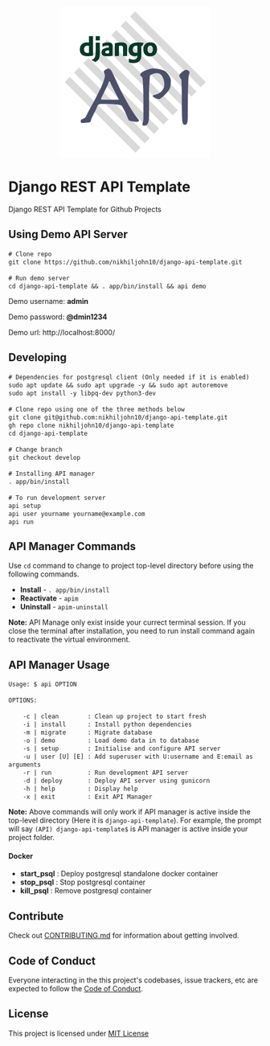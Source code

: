 <p align="center"><img src="assets/images/logo.png" alt="Django API logo"></p>

# Django REST API Template

Django REST API Template for Github Projects

## Using Demo API Server

```
# Clone repo
git clone https://github.com/nikhiljohn10/django-api-template.git

# Run demo server
cd django-api-template && . app/bin/install && api demo

```

Demo username: **admin**

Demo password: **@dmin1234**

Demo url: http://localhost:8000/

## Developing

```
# Dependencies for postgresql client (Only needed if it is enabled)
sudo apt update && sudo apt upgrade -y && sudo apt autoremove
sudo apt install -y libpq-dev python3-dev

# Clone repo using one of the three methods below
git clone git@github.com:nikhiljohn10/django-api-template.git
gh repo clone nikhiljohn10/django-api-template
cd django-api-template

# Change branch
git checkout develop

# Installing API manager
. app/bin/install

# To run development server
api setup
api user yourname yourname@example.com
api run
```

## API Manager Commands
Use `cd` command to change to project top-level directory before using the following commands.

* **Install** - `. app/bin/install`
* **Reactivate** - `apim`
* **Uninstall** - `apim-uninstall`

**Note:** API Manage only exist inside your currect terminal session. If you close the terminal after installation, you need to run install command again to reactivate the virtual environment.

## API Manager Usage

```
Usage: $ api OPTION

OPTIONS:

    -c | clean        : Clean up project to start fresh
    -i | install      : Install python dependencies
    -m | migrate      : Migrate database
    -o | demo         : Load demo data in to database
    -s | setup        : Initialise and configure API server
    -u | user [U] [E] : Add superuser with U:username and E:email as arguments
    -r | run          : Run development API server
    -d | deploy       : Deploy API server using gunicorn
    -h | help         : Display help
    -x | exit         : Exit API Manager

```

**Note:** Above commands will only work if API manager is active inside the top-level directory (Here it is `django-api-template`). For example, the prompt will say `(API) django-api-template$` is API manager is active inside your project folder.

#### Docker
- **start_psql**  : Deploy postgresql standalone docker container
- **stop_psql**   : Stop postgresql container
- **kill_psql**   : Remove postgresql container

## Contribute
Check out [CONTRIBUTING.md](https://github.com/nikhiljohn10/django-api-template/blob/main/CONTRIBUTING.md) for information about getting involved.

## Code of Conduct
Everyone interacting in the this project's codebases, issue trackers, etc are
expected to follow the [Code of Conduct](https://github.com/nikhiljohn10/django-api-template/blob/main/CODE_OF_CONDUCT.md).

## License
This project is licensed under [MIT License](https://github.com/nikhiljohn10/django-api-template/blob/main/LICENSE)
